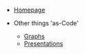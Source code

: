 - [Homepage](_home.md)
- Other things 'as-Code'

  - [Graphs](graphs-as-code.md)
  - [Presentations](presentations-as-code.md)
